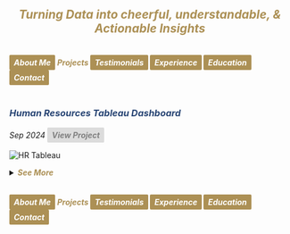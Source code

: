 ## ***<center><span style="color:#ac9055">Turning Data into cheerful, understandable, & Actionable Insights</span></center>***
<br>
<strong><em>
<a href="https://hend-a-ghafour.github.io" style="display:inline-block; padding:5px 8px; color:white; background-color:#ac9055; text-align:center; text-decoration:none; border-radius:2px;"> About Me </a>
<span style="color:#ac9055"> Projects </span>
<a href="https://hend-a-ghafour.github.io/Testimonials" style="display:inline-block; padding:5px 8px; color:white; background-color:#ac9055; text-align:center; text-decoration:none; border-radius:2px;"> Testimonials </a>
<a href="https://hend-a-ghafour.github.io/Experience" style="display:inline-block; padding:5px 8px; color:white; background-color:#ac9055; text-align:center; text-decoration:none; border-radius:2px;"> Experience </a>
<a href="https://hend-a-ghafour.github.io/Certifications" style="display:inline-block; padding:5px 8px; color:white; background-color:#ac9055; text-align:center; text-decoration:none; border-radius:2px;"> Education </a>
<a href="https://hend-a-ghafour.github.io/Contact" style="display:inline-block; padding:5px 8px; color:white; background-color:#ac9055; text-align:center; text-decoration:none; border-radius:2px;"> Contact </a>
</em></strong>
<br><br>

<h3><em><strong><span style="color:#284574"> Human Resources Tableau Dashboard</span></strong></em></h3> 
<em>Sep 2024                     </em> <a href="https://public.tableau.com/app/profile/hend.el.manhawy/viz/HRTableauProject-HendAbdEl-Ghafour/HROverview" style="display:inline-block; padding:5px 8px; color:#808080; background-color:#DCDCDC; text-align:center; text-decoration:none; border-radius:2px;"><strong><em> View Project </em></strong></a> <br>

![HR Tableau](https://hend-a-ghafour.github.io/Media/HR.jpg)

<details>
  <summary><em><strong><span style="color:#ac9055">See More</span></strong></em></summary>
 <br> 
<center><strong><em><span style="color:#284574"> Overview </span></em></strong></center>
<p style='text-align: justify;'>Created a comprehensive Tableau dashboard to analyze employee data, gaining insights into workforce aspects, including demographics, hiring and termination trends, and salary distributions. This analysis aimed to understand employee characteristics, department-specific trends, and performance evaluations to drive data-informed decisions.</p>
<center><strong><em><span style="color:#284574"> Tools & Techniques </span></em></strong></center>
<p style='text-align: justify;'><em><strong><span style="color:#808080"> Tableau </span></strong></em> for calculations, data visualization and interactive dashboards.</p> 
<center><strong><em><span style="color:#284574"> Roles & Responsibilities </span></em></strong></center>
<p style='text-align: justify;'>
  <strong><em><span style="color:#808080">Data Cleaning:</span></em></strong><br>
Verified data types, identified null values, and inspected unique entries, such as detecting nulls in the 'termdate' column indicating non-terminated employees.<br>
  <strong><em><span style="color:#808080">Visualization:</span></em></strong><br>
   Selected the most appropriate charts for effective data presentation and created a comprehensive employee information table.<br>
<img src="https://hend-a-ghafour.github.io/Media/HR-Emp-Details.jpg" alt="HR Employee Details" width="500" height="300" style="border-radius: 10px;"> <br>
  <strong><em><span style="color:#808080">Analysis:</span></em></strong><br>
   Conducted statistical analysis to identify trends in hiring, terminations, and salary distributions.
</p>
  <strong><em><span style="color:#284574"> Challenges Faced </span></em></strong>
  <p style='text-align: justify;'>
  <strong><em><span style="color:#808080">Data Gaps:</span></em></strong><br>
  Identified missing values in critical fields, requiring strategies for accurate interpretation.<br>
  <strong><em><span style="color:#808080">Complex Relationships:</span></em></strong><br>
   Analyzed complex relationships between hiring, terminations, and department-level trends.<br>
  <strong><em><span style="color:#808080">Data Standardization:</span></em></strong><br>
    Needed to verify data consistency across branches and departments for accurate insights.<br>
</p>
<strong><em><span style="color:#284574"> Achievements </span></em></strong>
  <p style='text-align: justify;'>
  <strong><em><span style="color:#808080">Employee Analysis:</span></em></strong><br>
    Total employee count reached 8,950 (7,984 active, 966 terminated).<br>
  <strong><em><span style="color:#808080">Hiring Trends:</span></em></strong><br>
   Noted peak hiring in 2017 with 1,560 new employees, while 2021 experienced the lowest hiring rate with 382 hires.<br>
  <strong><em><span style="color:#808080">Termination Analysis:</span></em></strong><br>
    Found that 2023 had the highest terminations, with 174 employees (18% of total terminations), predominantly in the Operations department.<br>
 <strong><em><span style="color:#808080">Departmental Insights:</span></em></strong><br>
    Operations had the highest activity, with 30% of both active and terminated employees, suggesting high turnover.<br>
  <strong><em><span style="color:#808080">Geographical Distribution:</span></em></strong><br>
    70% of employees were based at HQ in New York, which also had a higher termination rate.<br>
 <strong><em><span style="color:#808080">Gender Analysis:</span></em></strong><br>
   Gender distribution was slightly male-dominated (54%), with a balanced termination rate (11% each for males and females).<br>
  <strong><em><span style="color:#808080">Educational Trends:</span></em></strong><br>
    Identified that bachelor’s degree holders formed the largest employee group (61%) with noticeable termination disparities among educational levels.
  </p>
<strong><em><span style="color:#284574"> Insights </span></em></strong>
  <p style='text-align: justify;'> 
  <strong><em><span style="color:#808080">Hiring & Termination Trends:</span></em></strong><br> 
   The Operations department’s turnover was high, and New York HQ showed the highest activity, with a considerable termination rate.<br>
 <strong><em><span style="color:#808080">Gender & Education Dynamics:</span></em></strong><br> 
   Gender imbalances were observed in specific educational categories, with a higher termination rate among female high school graduates and male PhD holders.<br>
  <strong><em><span style="color:#808080">Performance Ratings:</span></em></strong><br> 
    Educational level affected performance ratings, with high school graduates more often rated "Needs Improvement," while PhD holders frequently achieved "Excellent" ratings.<br>
 <strong><em><span style="color:#808080">Salary Disparities:</span></em></strong><br> 
   Significant gender-based salary disparities were observed, particularly among bachelor’s and PhD holders.
  </p>
<strong><em><span style="color:#284574"> Future Application </span></em></strong>
  <p style='text-align: justify;'> 
  <strong><em><span style="color:#808080">Workforce Planning:</span></em></strong><br> 
    Explore hiring and termination trends to optimize staffing and reduce turnover in high-activity departments like Operations.<br>
  <strong><em><span style="color:#808080">Turnover Analysis:</span></em></strong><br> 
    Conduct a deeper analysis of the reasons behind turnover patterns, especially in specific positions and departments.<br>
  <strong><em><span style="color:#808080">Gender & Education Balance:</span></em></strong><br> 
    Investigate gender disparities in salary and termination rates to promote equity.<br>
  <strong><em><span style="color:#808080">Performance-Based Retention:</span></em></strong><br> 
   Reevaluate performance rating criteria and termination practices to ensure fair and consistent employee assessments.<br>
  <strong><em><span style="color:#808080">Compensation Strategy:</span></em></strong><br> 
    Research if salary differences are consistent over time and explore whether performance and experience are accurately reflected in the company’s pay structure.
  </p>

</details>




<br>
    
<strong><em>
<a href="https://hend-a-ghafour.github.io" style="display:inline-block; padding:5px 8px; color:white; background-color:#ac9055; text-align:center; text-decoration:none; border-radius:2px;"> About Me </a>
<span style="color:#ac9055"> Projects </span>
<a href="https://hend-a-ghafour.github.io/Testimonials" style="display:inline-block; padding:5px 8px; color:white; background-color:#ac9055; text-align:center; text-decoration:none; border-radius:2px;"> Testimonials </a>
<a href="https://hend-a-ghafour.github.io/Experience" style="display:inline-block; padding:5px 8px; color:white; background-color:#ac9055; text-align:center; text-decoration:none; border-radius:2px;"> Experience </a>
<a href="https://hend-a-ghafour.github.io/Certifications" style="display:inline-block; padding:5px 8px; color:white; background-color:#ac9055; text-align:center; text-decoration:none; border-radius:2px;"> Education </a>
<a href="https://hend-a-ghafour.github.io/Contact" style="display:inline-block; padding:5px 8px; color:white; background-color:#ac9055; text-align:center; text-decoration:none; border-radius:2px;"> Contact </a>
</em></strong>
